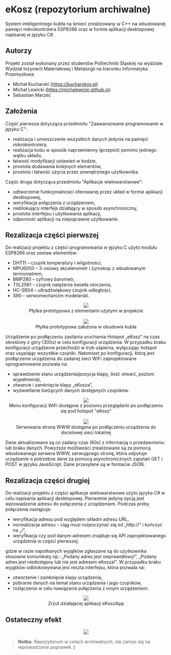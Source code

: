 # eKosz (repozytorium archiwalne)
System inteligentnego kubła na śmieci zrealizowany w C++ na wbudowanej pamięci mikrokontrolera ESP8266 oraz w formie aplikacji desktopowej napisanej w języku C#.

## Autorzy
Projekt został wykonany przez studentów Politechniki Śląskiej na wydziale Wydział Inżynierii Materiałowej i Metalurgii na kierunku Informatyka Przemysłowa:
* Michał Kucharski (https://kucharskov.pl)
* Michał Lewicki (https://michalewicki.github.io)
* Sebastian Marzec

## Założenia
Część pierwsza dotycząca przedmiotu "Zaawansowane programowanie w języku C":
* realizacja i umieszczenie wszystkich danych jedynie na pamięci mikrokontrolera,
* realizacja kodu w sposób naprzemienny (przeplot) pomimo jednego wątku układu,
* łatwość modyfikacji ustawień w kodzie,
* prostota dodawania kolejnych elementów,
* prostota i łatwość użycia przez zewnętrznego użytkownika.

Część druga dotycząca przedmiotu "Aplikacje wielowarstwowe":
* odtworzenie funkcjonalności oferowanej przez układ w formie aplikacji desktopowej,
* weryfikacja połączenia z urządzeniem,
* nieblokujący interfejs działający w sposób asynchroniczny,
* prostota interfejsu i użytkowania aplikacji,
* odporność aplikacji na niepoprawne użytkowanie.

## Rezalizacja części pierwszej
Do realizacji projektu z części programowania w języku C użyto modułu ESP8266 oraz zestaw elementów:
* DHT11 – czujnik temperatury i wilgotności,
* MPU6050 – 3-osiowy akcelerometr i żyroskop z wbudowanym termometrem,
* BMP280 – cyfrowy barometr,
* TSL2561 – czujnik natężenia światła otoczenia,
* HC-SR04 – ultradźwiękowy czujnik odległości,
* S90 – serwomechanizm modelarski.

<p align="center">
<img src="https://github.com/Kucharskov/eKosz/blob/master/images/circuit.png?raw=true"><br>
Płytka prototypowa z elementami użytymi w projekcie<br>
<br>
<img src="https://github.com/Kucharskov/eKosz/blob/master/images/circuit_mount.png?raw=true"><br>
Płytka prototypowa założona w obudowie kubła
</p>

Urządzenie po podłączeniu zasilania uruchamia Hotspot „eKosz” na czas określony z góry (300s) w celu konfiguracji urządzenia. W przypadku braku konfiguracji urządzenie przechodzi w tryb uśpienia, wyłączając hotspot oraz usypiając wszystkie czujniki. Natomiast po konfiguracji, którą jest podłączenie urządzenia do zadanej sieci WiFi zaprojektowane oprogramowanie pozwala na:
* sprawdzenie stanu urządzenia(pozycja klapy, ilość otwarć, poziom wypełnienia),
* otwarcie i zamknięcie klapy „eKosza”,
* wyświetlanie bieżących danych dostępnych czujników.

<p align="center">
<img src="https://github.com/Kucharskov/eKosz/blob/master/images/wifi_config.png?raw=true"><br>
Menu konfiguracji WiFi dostępne z poziomu przeglądarki po podłączeniu się pod hotspot "eKosz"<br>
<br>
<img src="https://github.com/Kucharskov/eKosz/blob/master/images/webpage.png?raw=true"><br>
Serwowana strona WWW dostępna po podłączeniu urządzenia do docelowej sieci lokalnej
</p>

Dane aktualizowane są co zadany czas (60s) z informacją o przedawnieniu lub braku danych. Powyższe możliwości zrealizowane są za pomocą wbudowanego serwera WWW, serwującego stronę, która odpytuje urządzenie o potrzebne dane za pomocą asynchronicznych zapytań GET i POST w języku JavaScript. Dane przesyłane są w formacie JSON.

## Rezalizacja części drugiej
Do realizacji projektu z części aplikacje wielowarstwowe użyto języka C# w celu napisania aplikacji desktopowej. Pierwotnie jedyną opcją jest wprowadzenie adresu do połączenia z urządzeniem. Podczas próby połączenia następuje:
- weryfikacja adresu pod względem składni adresu URL,
- normalizacja adresu – ciąg musi rozpoczynać się od „http://” i kończyć na „/”,
- weryfikacja czy pod danym adresem znajduje się API zaprojektowanego urządzenia w części pierwszej.

gdzie w razie napotkanych wyjątków zgłaszane są do użytkownika stosowne komunikaty np.: „Podany adres jest nieprawidłowy!”, „Podany adres jest niedostępny lub nie jest adresem eKosza!”. W przypadku braku wyjątków odblokowywana jest reszta interfejsu, która pozwala na:
- otworzenie i zamknięcie klapy urządzenia,
- pobranie danych na temat stanu urządzenia i jego czujników,
- rozłączenie w celu nawiązania połączenia z innym urządzeniem.

<p align="center">
<img src="https://github.com/Kucharskov/eKosz/blob/master/images/ekoszapp.png?raw=true"><br>
Zrzut działajacej aplikacji eKoszApp
</p>

## Ostateczny efekt
<p align="center">
<img src="https://github.com/Kucharskov/eKosz/blob/master/images/ekosz.png?raw=true">
</p>

> **Notka:** Repozytorium w celach archiwalnych, nie zanosi się na wprowadzanie poprawek :)